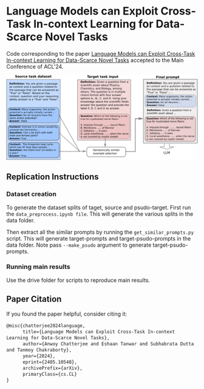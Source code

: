 # Language Models can Exploit Cross-Task In-context Learning for Data-Scarce Novel Tasks
Code corresponding to the paper <a href="https://arxiv.org/abs/2405.10548" target="_blank">Language Models can Exploit Cross-Task In-context Learning for Data-Scarce Novel Tasks</a> accepted to the Main Conference of ACL'24.

![alt text](https://github.com/C-anwoy/Cross-Task-ICL/blob/main/images/Cross-task-ICL-1.png?raw=true)

## Replication Instructions

### Dataset creation
To generate the dataset splits of taget, source and psudo-target. First run the `data_preprocess.ipynb file`. This will generate the various splits in the data folder.

Then extract all the similar prompts by running the `get_similar_prompts.py` script. This will generate target-prompts and target-psudo-prompts in the data folder. Note pass `--make_psudo` argument to generate target-psudo-prompts.

### Running main results
Use the drive folder for scripts to reproduce main results.

## Paper Citation
If you found the paper helpful, consider citing it:
```
@misc{chatterjee2024language,
      title={Language Models can Exploit Cross-Task In-context Learning for Data-Scarce Novel Tasks}, 
      author={Anwoy Chatterjee and Eshaan Tanwar and Subhabrata Dutta and Tanmoy Chakraborty},
      year={2024},
      eprint={2405.10548},
      archivePrefix={arXiv},
      primaryClass={cs.CL}
}
```


